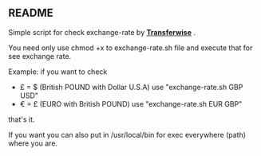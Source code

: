 ## README

Simple script for check exchange-rate by  [**Transferwise**](https://transferwise.com/) .

You need only use chmod +x to exchange-rate.sh file and execute that for see exchange rate.

Example: if you want to check 

- £ = $ (British POUND with Dollar U.S.A) use "exchange-rate.sh GBP USD" 
- € = £ (EURO with British POUND) use "exchange-rate.sh EUR GBP"

that's it.

If you want you can also put in /usr/local/bin for exec everywhere (path) where you are.
